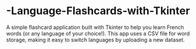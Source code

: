 # -Language-Flashcards-with-Tkinter
A simple flashcard application built with Tkinter to help you learn French words (or any language of your choice!). This app uses a CSV file for word storage, making it easy to switch languages by uploading a new dataset.

